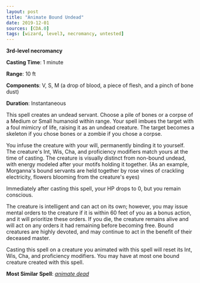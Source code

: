 ```yaml
---
layout: post
title: "Animate Bound Undead"
date: 2019-12-01
sources: [CDA.0]
tags: [wizard, level3, necromancy, untested]
---
```


**3rd-level necromancy**

**Casting Time**: 1 minute

**Range**: 10 ft

**Components**:  V, S, M (a drop of blood, a piece of flesh, and a pinch of bone dust)

**Duration**: Instantaneous

This spell creates an undead servant. Choose a pile of bones or a corpse of a Medium or Small humanoid within range. Your spell imbues the target with a foul mimicry of life, raising it as an undead creature. The target becomes a skeleton if you chose bones or a zombie if you chose a corpse.

You infuse the creature with your will, permanently binding it to yourself. The creature's Int, Wis, Cha, and proficiency modifiers match yours at the time of casting. The creature is visually distinct from non-bound undead, with energy modeled after your motifs holding it together. (As an example, Morganna's bound servants are held together by rose vines of crackling electricity, flowers blooming from the creature's eyes)

Immediately after casting this spell, your HP drops to 0, but you remain conscious. 

The creature is intelligent and can act on its own; however, you may issue mental orders to the creature if it is within 60 feet of you as a bonus action, and it will prioritize these orders. If you die, the creature remains alive and will act on any orders it had remaining before becoming free. Bound creatures are highly devoted, and may continue to act in the benefit of their deceased master.

Casting this spell on a creature you animated with this spell will reset its Int, Wis, Cha, and proficiency modifiers. You may have at most one bound creature created with this spell.

**Most Similar Spell**: [*animate dead*](https://thebombzen.com/grimoire/spells/animate-dead)